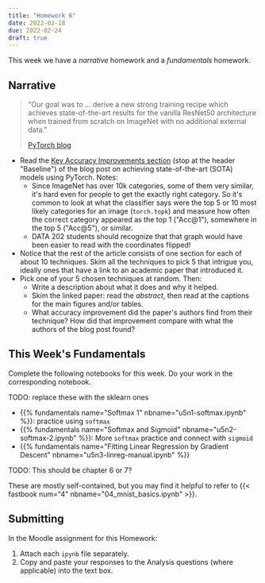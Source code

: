 ```yaml
---
title: "Homework 6"
date: 2022-02-18
due: 2022-02-24
draft: true
---
```


This week we have a *narrative* homework and a *fundamentals* homework.

## Narrative

> "Our goal was to ... derive a new strong training recipe which achieves state-of-the-art results for the vanilla ResNet50 architecture when trained from scratch on ImageNet with no additional external data."
>
> [PyTorch blog](https://pytorch.org/blog/how-to-train-state-of-the-art-models-using-torchvision-latest-primitives/)

- Read the [Key Accuracy Improvements section](https://pytorch.org/blog/how-to-train-state-of-the-art-models-using-torchvision-latest-primitives/#break-down-of-key-accuracy-improvements) (stop at the header "Baseline") of the blog post on achieving state-of-the-art (SOTA) models using PyTorch. Notes:
  - Since ImageNet has over 10k categories, some of them very similar, it's hard even for people to get the exactly right category. So it's common to look at what the classifier says were the top 5 or 10 most likely categories for an image (`torch.topk`) and measure how often the correct category appeared as the top 1 ("Acc@1"), somewhere in the top 5 ("Acc@5"), or similar.
  - DATA 202 students should recognize that that graph would have been easier to read with the coordinates flipped!
- Notice that the rest of the article consists of one section for each of about 10 techniques. Skim all the techniques to pick 5 that intrigue you, ideally ones that have a link to an academic paper that introduced it.
- Pick one of your 5 chosen techniques at random. Then:
  - Write a description about what it does and why it helped.
  - Skim the linked paper: read the *abstract*, then read at the captions for the main figures and/or tables.
  - What accuracy improvement did the paper's authors find from their technique? How did that improvement compare with what the authors of the blog post found?

## This Week's Fundamentals

Complete the following notebooks for this week. Do your work in the corresponding notebook.

TODO: replace these with the sklearn ones

- {{% fundamentals name="Softmax 1" nbname="u5n1-softmax.ipynb" %}}: practice using `softmax`
- {{% fundamentals name="Softmax and Sigmoid" nbname="u5n2-softmax-2.ipynb" %}}: More `softmax` practice and connect with `sigmoid`
- {{% fundamentals name="Fitting Linear Regression by Gradient Descent" nbname="u5n3-linreg-manual.ipynb" %}}

TODO: This should be chapter 6 or 7?

These are mostly self-contained, but you may find it helpful to refer to {{< fastbook num="4" nbname="04_mnist_basics.ipynb" >}}.

## Submitting

In the Moodle assignment for this Homework:

1. Attach each `ipynb` file separately.
2. Copy and paste your responses to the Analysis questions (where applicable) into the text box.
